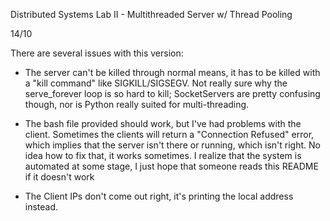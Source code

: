 Distributed Systems Lab II - Multithreaded Server w/ Thread Pooling

14/10

There are several issues with this version:

* The server can't be killed through normal means, it has to be killed with a "kill command" like SIGKILL/SIGSEGV. Not really sure why the serve_forever loop is so hard to kill; SocketServers are pretty confusing though, nor is Python really suited for multi-threading.

* The bash file provided should work, but I've had problems with the client. Sometimes the clients will return a "Connection Refused" error, which implies that the server isn't there or running, which isn't right. 
No idea how to fix that, it works sometimes. I realize that the system is automated at some stage, I just hope that someone reads this README if it doesn't 
work

* The Client IPs don't come out right, it's printing the local address instead.



